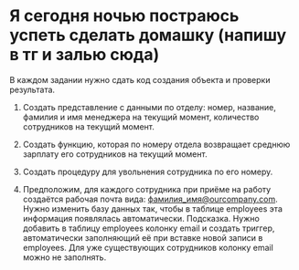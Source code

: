 
# Я сегодня ночью постраюсь успеть сделать домашку (напишу в тг и залью сюда)


В каждом задании нужно сдать код создания объекта и проверки результата.

1. Создать представление с данными по отделу: номер, название, фамилия и имя менеджера на текущий момент, количество сотрудников на текущий момент.
   
2. Создать функцию, которая по номеру отдела возвращает среднюю зарплату его сотрудников на текущий момент.
   
3. Создать процедуру для увольнения сотрудника по его номеру.
   
4. Предположим, для каждого сотрудника при приёме на работу создаётся рабочая почта вида: фамилия_имя@ourcompany.com. Нужно изменить базу данных так, чтобы в таблице employees эта информация появлялась автоматически.
Подсказка. Нужно добавить в таблицу employees колонку email и создать триггер, автоматически заполняющий её при вставке новой записи в employees. Для уже существующих сотрудников колонку email можно не заполнять.